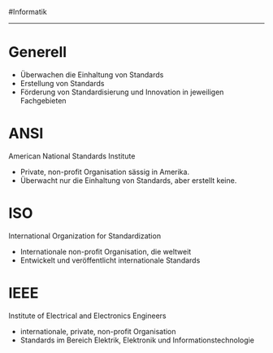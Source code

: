 #Informatik 
***
# Generell
- Überwachen die Einhaltung von Standards
- Erstellung von Standards
- Förderung von Standardisierung und Innovation in jeweiligen Fachgebieten

# ANSI
American National Standards Institute

- Private, non-profit Organisation sässig in Amerika.
- Überwacht nur die Einhaltung von Standards, aber erstellt keine.

# ISO
International Organization for Standardization

- Internationale non-profit Organisation, die weltweit 
- Entwickelt und veröffentlicht internationale Standards

# IEEE
Institute of Electrical and Electronics Engineers

- internationale, private, non-profit Organisation
- Standards im Bereich Elektrik, Elektronik und Informationstechnologie